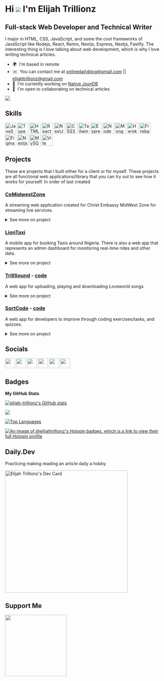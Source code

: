 Hi ![](https://user-images.githubusercontent.com/18350557/176309783-0785949b-9127-417c-8b55-ab5a4333674e.gif) I'm Elijah Trillionz
========================================================================================================================================

Full-stack Web Developer and Technical Writer
------------------------------------------------

I major in HTML, CSS, JavaScript, and some the cool frameworks of JavaScript like Nodejs, React, Remix, Nextjs, Express, Nestjs, Fastify. The interesting thing is I love talking about web development, which is why I love writing technical articles.

* 🌍  I'm based in remote
* ✉️  You can contact me at [onlinedailyblog@gmail.com](mailto:onlinedailyblog@gmail.com) || [elijahtrillionz@gmail.com](mailto:elijahtrillionz@gmail.com)
* 🚀  I'm currently working on [Native JsonDB](http://github.com/Elijah-trillionz/native-json-db)
* 🤝  I'm open to collaborating on technical articles

<a href="https://www.twitter.com/elijahtrillionz" target="_blank" rel="noreferrer"><img
src="https://img.shields.io/twitter/follow/elijahtrillionz?logo=twitter&style=for-the-badge&color=0891b2&labelColor=1c1917"
/></a>

## Skills

<p align="left">
<a href="https://developer.mozilla.org/en-US/docs/Web/JavaScript" target="_blank" rel="noreferrer"><img src="https://raw.githubusercontent.com/danielcranney/readme-generator/main/public/icons/skills/javascript-colored.svg" width="36" height="36" alt="JavaScript" /></a>
<a href="https://www.typescriptlang.org/" target="_blank" rel="noreferrer"><img src="https://raw.githubusercontent.com/danielcranney/readme-generator/main/public/icons/skills/typescript-colored.svg" width="36" height="36" alt="TypeScript" /></a>
<a href="https://developer.mozilla.org/en-US/docs/Glossary/HTML5" target="_blank" rel="noreferrer"><img src="https://raw.githubusercontent.com/danielcranney/readme-generator/main/public/icons/skills/html5-colored.svg" width="36" height="36" alt="HTML5" /></a>
<a href="https://reactjs.org/" target="_blank" rel="noreferrer"><img src="https://raw.githubusercontent.com/danielcranney/readme-generator/main/public/icons/skills/react-colored.svg" width="36" height="36" alt="React" /></a>
<a href="https://nextjs.org/docs" target="_blank" rel="noreferrer"><img src="https://raw.githubusercontent.com/danielcranney/readme-generator/main/public/icons/skills/nextjs-colored-dark.svg" width="36" height="36" alt="NextJs" /></a>
<a href="https://www.w3.org/TR/CSS/#css" target="_blank" rel="noreferrer"><img src="https://raw.githubusercontent.com/danielcranney/readme-generator/main/public/icons/skills/css3-colored.svg" width="36" height="36" alt="CSS3" /></a>
<a href="https://tailwindcss.com/" target="_blank" rel="noreferrer"><img src="https://raw.githubusercontent.com/danielcranney/readme-generator/main/public/icons/skills/tailwindcss-colored.svg" width="36" height="36" alt="TailwindCSS" /></a>
<a href="https://expressjs.com/" target="_blank" rel="noreferrer"><img src="https://raw.githubusercontent.com/danielcranney/profileme-dev/4442a351ea1871ad8ba08a4ec82cb8eae9d73b8b/public/icons/skills/express-colored-dark.svg" width="36" height="36" alt="Express" /></a>
<a href="https://nodejs.org/en/" target="_blank" rel="noreferrer"><img src="https://raw.githubusercontent.com/danielcranney/readme-generator/main/public/icons/skills/nodejs-colored.svg" width="36" height="36" alt="NodeJS" /></a>
<a href="https://www.mongodb.com/" target="_blank" rel="noreferrer"><img src="https://raw.githubusercontent.com/danielcranney/readme-generator/main/public/icons/skills/mongodb-colored.svg" width="36" height="36" alt="MongoDB" /></a>
<a href="https://www.heroku.com/" target="_blank" rel="noreferrer"><img src="https://raw.githubusercontent.com/danielcranney/readme-generator/main/public/icons/skills/heroku-colored.svg" width="36" height="36" alt="Heroku" /></a>
<a href="https://firebase.google.com/" target="_blank" rel="noreferrer"><img src="https://raw.githubusercontent.com/danielcranney/readme-generator/main/public/icons/skills/firebase-colored.svg" width="36" height="36" alt="Firebase" /></a>
<a href="https://www.figma.com/" target="_blank" rel="noreferrer"><img src="https://raw.githubusercontent.com/danielcranney/readme-generator/main/public/icons/skills/figma-colored.svg" width="36" height="36" alt="Figma" /></a>
  <a href="https://www.nestjs.com/" target="_blank" rel="noreferrer"><img src="https://raw.githubusercontent.com/danielcranney/profileme-dev/4442a351ea1871ad8ba08a4ec82cb8eae9d73b8b/public/icons/skills/nestjs-colored.svg" width="36" height="36" alt="Nestjs" /></a>
   <a href="https://www.mysql.com/" target="_blank" rel="noreferrer"><img src="https://raw.githubusercontent.com/danielcranney/profileme-dev/4442a351ea1871ad8ba08a4ec82cb8eae9d73b8b/public/icons/skills/mysql-colored.svg" width="36" height="36" alt="MySQL" /></a>
  <a href="https://www.vite.com/" target="_blank" rel="noreferrer"><img src="https://raw.githubusercontent.com/danielcranney/profileme-dev/4442a351ea1871ad8ba08a4ec82cb8eae9d73b8b/public/icons/skills/vite-colored.svg" width="36" height="36" alt="Vite" /></a>
</p>

## Projects
These are projects that I built either for a client or for myself. These projects are all functional web applications/library that you can try out to see how it works for yourself. In order of last created

### [CeMidwestZone](https://cemidwestzone.vercel.app)
A streaming web application created for Christ Embassy MidWest Zone for streaming live services.

<details>
  <summary>
    See more on project
  </summary>
  <br />
  <p>
    The web app has a well informing and introductory homepage for first time users with sections that describe what the church is about, the service days, a feedback system for new converts and a gallary section that displays images of the church.
  </p>
  
  <b>A screenshot of the homepage:</b>
  
  <img width="959" alt="cemidwestzone-homepage" src="https://user-images.githubusercontent.com/60356516/225873300-eafe0bc6-8418-47ee-9f56-b0fb16b06df0.png">
  
  <p>The web app also include an admin section for creating services, managing services, users, and feedbacks</p>
  
  <b>A screenshot of the admin page</b>
  
  <img width="958" alt="cemidwestzone-adminpage" src="https://user-images.githubusercontent.com/60356516/225874665-ad131a58-8cf1-4959-8a0a-36c08adb3f4a.png">
    
</details>

### [LionTaxi](https://liontaxi.vercel.app)
A mobile app for booking Taxis around Nigeria. There is also a web app that represents an admin dashboard for monitoring real-time rides and other data.

<details>
  <summary>
    See more on project
  </summary>
  <br />
  <p>The mobile app for users was made available on Apple store and Google play store. While the mobile app for drivers was initially only for android users. Both apps work hand in hand to give the users, the best experience. With the users' app, a ride from a location to a destination can be booked with any available driver. And from then on the driver controls each ride in the drivers app once the trip is started.</p>
  
  <b>The users app</b>
  
  ![image](https://user-images.githubusercontent.com/60356516/224713348-f3d3b14f-c3b2-418a-9efb-90b288287e32.png)

  <b>The drivers app</b>
  
  ![image](https://user-images.githubusercontent.com/60356516/224713900-ce1f6ff7-9bac-413b-8c1a-c3603ed61ee5.png)
  
  <p>The dashboard lets the admin monitor each ride as well as view the data of the users and drivers of the application. The admin can also make changes to the prices of each type of cars as well as approve an applicant as an official driver</p>
    
  <b>The dashboard:</b>
    
  ![image](https://user-images.githubusercontent.com/60356516/224714767-17c86447-c3d8-4d2e-acdc-b8e4e423c099.png)


</details>

### [TrillSound](https://trillsound.vercel.app/) - [code](https://github.com/Elijah-trillionz/trillsound)
A web app for uploading, playing and downloading Loveworld songs

<details>
  <summary>
    See more on project
  </summary>
  <br />
  <p>TrillSound lets users play and download Loveworld songs while admins upload these songs. Loveworld songs are songs by artists of Believers Loveworld Inc. A.K.A Christ Embassy. Each songs are displayed in the homepage and can be sorted in alphabetical, newly uploaded, and trending order. It can also be filtered to display different genres of songs available in our database. Furthermore, the app ranks all songs based on most played and most downloaded in the current and previous month</p>
  
  <b>A screenshot of the home page:</b>
  
  <img width="959" alt="trillsound-homepage" src="https://user-images.githubusercontent.com/60356516/224654257-4e810ceb-2abf-4e16-98b1-4eb722349fa7.png">

  <p>Each song has a dedicated page that displays a little detail about the song, the artist, and the related songs and other songs from the artist. Furthermore, there is an artist page that exists for artists biography with their songs</p>
  
</details>

### [SortCode](https://sortcode.vercel.app) - [code](https://github.com/Elijah-trillionz/sortcode)
A web app for developers to improve through coding exercises/tasks, and quizzes.

<details>
  <summary>
    See more on project
  </summary>
  <br />
  <p>
    The quizzes are made of two or four options which the user should select the correct one. Each correct answer attracts a 5 point, and a leaderboard is also available to show the users with most points. The quizzes are only available in HTML, CSS and JavaScript. The main purpose of the quizzes is for memory refreshal, the questions aren't intense but they remind you of what you may have forgotten after a break or something.</p>

__A screenshot of the quiz page:__

<img width="959" alt="sortcode-quiz" src="https://user-images.githubusercontent.com/60356516/224643917-25b1ea3d-62c1-4a48-af02-a52ead9cdd5e.png">

The tasks section are tasks (in beginner, intermediate, and expert level) that can be attempted in different programming languages. Attempts to a task by all users are displayed in a different section, this is where you can upvote other solutions to the problems. Users with the most upvotes are also shown in a leaderboard as well.

__A screenshot of the tasks page:__

<img width="959" alt="sortcode-tasks" src="https://user-images.githubusercontent.com/60356516/224644093-3d03bac8-298d-4b39-a0d6-51566b3ad9a1.png">
</details>


## Socials

<p align="left"> <a href="https://www.dev.to/elijahtrillionz" target="_blank" rel="noreferrer"><img src="https://raw.githubusercontent.com/danielcranney/profileme-dev/4442a351ea1871ad8ba08a4ec82cb8eae9d73b8b/public/icons/socials/devdotto-dark.svg" width="32" height="32" /></a> <a href="https://www.facebook.com/elijahtrillionz.eth" target="_blank" rel="noreferrer"><img src="https://raw.githubusercontent.com/danielcranney/readme-generator/main/public/icons/socials/facebook.svg" width="32" height="32" /></a> <a href="https://www.github.com/elijah-trillionz" target="_blank" rel="noreferrer"><img src="https://raw.githubusercontent.com/danielcranney/readme-generator/main/public/icons/socials/github.svg" width="32" height="32" /></a> <a href="https://elijahtrillionz.hashnode.dev" target="_blank" rel="noreferrer"><img src="https://raw.githubusercontent.com/danielcranney/readme-generator/main/public/icons/socials/hashnode.svg" width="32" height="32" /></a> <a href="https://www.linkedin.com/in/elijah-trillionz" target="_blank" rel="noreferrer"><img src="https://raw.githubusercontent.com/danielcranney/readme-generator/main/public/icons/socials/linkedin.svg" width="32" height="32" /></a> <a href="https://www.twitter.com/elijahtrillionz" target="_blank" rel="noreferrer"><img src="https://raw.githubusercontent.com/danielcranney/readme-generator/main/public/icons/socials/twitter.svg" width="32" height="32" /></a></p>

## Badges

<b>My GitHub Stats</b>

<a href="http://www.github.com/elijah-trillionz"><img src="https://github-readme-stats.vercel.app/api?username=elijah-trillionz&show_icons=true&hide=&count_private=true&title_color=0891b2&text_color=ffffff&icon_color=0891b2&bg_color=1c1917&hide_border=true&show_icons=true" alt="elijah-trillionz's GitHub stats" /></a>

<a href="http://www.github.com/elijah-trillionz"><img src="https://github-readme-streak-stats.herokuapp.com/?user=elijah-trillionz&stroke=ffffff&background=1c1917&ring=0891b2&fire=0891b2&currStreakNum=ffffff&currStreakLabel=0891b2&sideNums=ffffff&sideLabels=ffffff&dates=ffffff&hide_border=true" /></a>

<a href="https://github.com/elijah-trillionz" align="left"><img src="https://github-readme-stats.vercel.app/api/top-langs/?username=elijah-trillionz&langs_count=10&title_color=0891b2&text_color=ffffff&icon_color=0891b2&bg_color=1c1917&hide_border=true&locale=en&custom_title=Top%20%Languages" alt="Top Languages" /></a>

[![An image of @elijahtrillionz's Holopin badges, which is a link to view their full Holopin profile](https://holopin.me/elijahtrillionz)](https://holopin.io/@elijahtrillionz)

## Daily.Dev

Practicing making reading an article daily a hobby

<a href="https://app.daily.dev/elijahtrillionz"><img src="https://api.daily.dev/devcards/1e82f983d632449cb917301ce2959d07.png?r=zr7" width="400" alt="Elijah Trillionz's Dev Card"/></a>

## Support Me

<a href="https://www.buymeacoffee.com/elijahtrillionz"><img src="https://cdn.buymeacoffee.com/buttons/v2/default-yellow.png" width="200" /></a>
